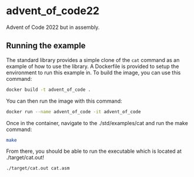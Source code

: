 # advent_of_code22
Advent of Code 2022 but in assembly.

## Running the example
The standard library provides a simple clone of the `cat` command as an example of how to use the library.
A Dockerfile is provided to setup the environment to run this example in. To build the image, you
can use this command:

```bash
docker build -t advent_of_code .
```

You can then run the image with this command:

```bash
docker run --name advent_of_code -it advent_of_code 
```

Once in the container, navigate to the ./std/examples/cat and run the make command:

```bash
make
```

From there, you should be able to run the executable which is located at ./target/cat.out!

```bash
./target/cat.out cat.asm
```
